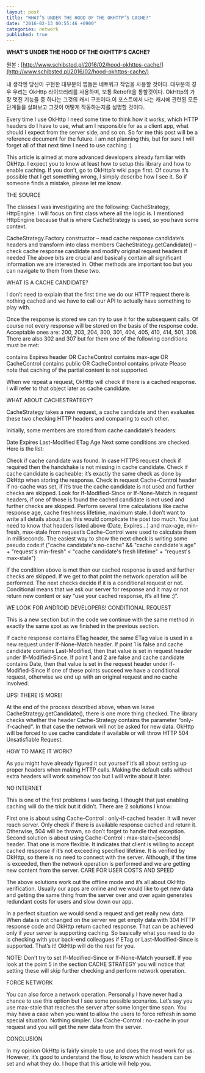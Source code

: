 ```yaml
---
layout: post
title: "WHAT’S UNDER THE HOOD OF THE OKHTTP’S CACHE?"
date: "2016-02-13 00:55:46 +0900"
categories: network
published: true
---
```



**WHAT’S UNDER THE HOOD OF THE OKHTTP’S CACHE?**

원본 : [http://www.schibsted.pl/2016/02/hood-okhttps-cache/](http://www.schibsted.pl/2016/02/hood-okhttps-cache/)

내 생각엔 당신이 구현한 대부분의 앱들은 네트워크 작업을 사용할 것이다. 대부분의 경우 우리는 OkHttp 라이브러리를 사용하며, 보통 Retrofit을 통할것이다. OkHttp의 가장 멋진 기능들 중 하나는 그것의 캐시 구조이다.이 포스트에서 나는 캐시에 관련된 모든 단계들을 살펴보고 그것이 어떻게 작동하는지를 설명할 것이다.

Every time I use OkHttp I need some time to think how it works, which HTTP headers do I have to use, what am I responsible for as a client app, what should I expect from the server side, and so on. So for me this post will be a reference document for the future. I am not planning this, but for sure I will forget all of that next time I need to use caching :)

This article is aimed at more advanced developers already familiar with OkHttp. I expect you to know at least how to setup this library and how to enable caching. If you don’t, go to OkHttp’s wiki page first. Of course it’s possible that I get something wrong, I simply describe how I see it. So if someone finds a mistake, please let me know.

THE SOURCE

The classes I was investigating are the following: CacheStrategy, HttpEngine. I will focus on first class where all the logic is. I mentioned HttpEngine because that is where CacheStrategy is used, so you have some context.

CacheStrategy.Factory constructor – read cache response candidate’s headers and transform into class members
CacheStrategy.getCandidate() – check cache response candidate and modify original request headers if needed
The above bits are crucial and basically contain all significant information we are interested in. Other methods are important too but you can navigate to them from these two.

WHAT IS A CACHE CANDIDATE?

I don’t need to explain that the first time we do our HTTP request there is nothing cached and we have to call our API to actually have something to play with.

Once the response is stored we can try to use it for the subsequent calls. Of course not every response will be stored on the basis of the response code. Acceptable ones are: 200, 203, 204, 300, 301, 404, 405, 410, 414, 501, 308. There are also 302 and 307 but for them one of the following conditions must be met:

contains Expires header OR
CacheControl contains max-age OR
CacheControl contains public OR
CacheControl contains private
Please note that caching of the partial content is not supported.

When we repeat a request, OkHttp will check if there is a cached response. I will refer to that object later as cache candidate.

WHAT ABOUT CACHESTRATEGY?

CacheStrategy takes a new request, a cache candidate and then evaluates these two checking HTTP headers and comparing to each other.

Initially, some members are stored from cache candidate’s headers:

Date
Expires
Last-Modified
ETag
Age
Next some conditions are checked. Here is the list:

Check if cache candidate was  found.
In case HTTPS request check if required then the handshake is not missing in cache candidate.
Check if cache candidate is cacheable; it’s exactly the same check as done by OkHttp when storing the response.
Check in request Cache-Control header if no-cache was set, if it’s true the cache candidate is not used and further checks are skipped.
Look for If-Modified-Since or If-None-Match in request headers, if one of those is found the cached candidate is not used and further checks are skipped.
Perform several time calculations like cache response age, cache freshness lifetime, maximum stale. I don’t want to write all details about it as this would complicate the post too much. You just need to know that headers listed above (Date, Expires…) and max-age, min-fresh, max-stale from request’s Cache-Control were used to calculate them in milliseconds.
The easiest way to show the next check is writing some pseudo code:if ("cache candidate's no-cache" && "cache candidate's age" + "request's min-fresh" < "cache candidate's fresh lifetime" + "request's max-stale")

If the condition above is met then our cached response is used and further checks are skipped.
If we get to that point the network operation will be performed. The next checks decide if it is a conditional request or not. Conditional means that we ask our server for response and it may or not return new content or say “use your cached response, it’s all fine :)”.

WE LOOK FOR ANDROID DEVELOPERS!
CONDITIONAL REQUEST

This is a new section but in the code we continue with the same method in exactly the same spot as we finished in the previous section.

If cache response contains ETag header, the same ETag value is used in a new request under If-None-Match header.
If point 1 is false and cache candidate contains Last-Modified, then that value is set in request header under If-Modified-Since.
If point 1 and 2 are false and cache candidate contains Date, then that value is set in the request header under If-Modified-Since
If one of these points succeed we have a conditional request, otherwise we end up with an original request and no cache involved.

UPS! THERE IS MORE!

At the end of the process described above, when we leave CacheStrategy.getCandidate(), there is one more thing checked.  The library checks whether the header Cache-Strategy contains the parameter “only-if-cached“. In that case the network will not be asked for new data. OkHttp will be forced to use cache candidate if available or will throw HTTP 504 Unsatisfiable Request.

HOW TO MAKE IT WORK?

As you might have already figured it out yourself it’s all about setting up proper headers when making HTTP calls. Making the default calls without extra headers will work somehow too but I will write about it later.

NO INTERNET

This is one of the first problems I was facing. I thought that just enabling caching will do the trick but it didn’t. There are 2 solutions I know:

First one is about using Cache-Control : only-if-cached header. It will never reach server. Only check if there is available response cached and return it. Otherwise, 504 will be thrown, so don’t forget to handle that exception.
Second solution is about using Cache-Control : max-stale=[seconds] header. That one is more flexible. It indicates that client is willing to accept cached response if it’s not exceeding specified lifetime. It is verified by OkHttp, so there is no need to connect with the server. Although, if the time is exceeded, then the network operation is performed and we are getting new content from the server.
CARE FOR USER COSTS AND SPEED

The above solutions work out the offline mode and it’s all about OkHttp verification. Usually our apps are online and we would like to get new data and getting the same thing from the server over and over again generates redundant costs for users and slow down our app.

In a perfect situation we would send a request and get really new data. When data is not changed on the server we get empty data with 304 HTTP response code and OkHttp return cached response. That can be achieved only if your server is supporting caching. So basically what you need to do is checking with your back-end colleagues if ETag or Last-Modified-Since is supported. That’s it! OkHttp will do the rest for you.

NOTE: Don’t try to set If-Modified-Since or If-None-Match yourself. If you look at the point 5 in the section CACHE STRATEGY you will notice that setting these will skip further checking and perform network operation.

FORCE NETWORK

You can also force a network operation. Personally I have never had a chance to use this option but I see some possible scenarios. Let’s say you use max-stale that reaches the server after some longer time span. You may have a case when you want to allow the users to force refresh in some special situation. Nothing simpler. Use Cache-Control : no-cache in your request and you will get the new data from the server.

CONCLUSION

In my opinion OkHttp is fairly simple to use and does the most work for us. However, it’s good to understand the flow, to know which headers can be set and what they do. I hope that this article will help you.
